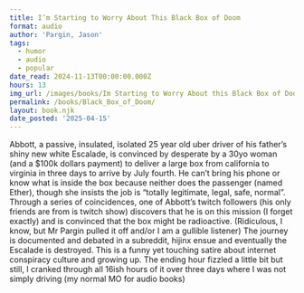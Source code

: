 ```yaml
---
title: I’m Starting to Worry About This Black Box of Doom
format: audio
author: 'Pargin, Jason'
tags:
  - humor
  - audio
  - popular
date_read: 2024-11-13T00:00:00.000Z
hours: 13
img_url: /images/books/Im Starting to Worry About this Black Box of Doom.jpg
permalink: /books/Black_Box_of_Doom/
layout: book.njk
date_posted: '2025-04-15'
---
```

Abbott, a passive, insulated, isolated 25 year old uber driver of his father’s shiny new white Escalade, is convinced by desperate by a 30yo woman (and a $100k dollars payment) to deliver a large box from california to virginia in three days to arrive by July fourth. He can’t bring his phone or know what is inside the box because neither does the passenger (named Ether), though she insists the job is “totally legitimate, legal, safe, normal”. Through a series of coincidences, one of Abbott’s twitch followers (his only friends are from is twitch show) discovers that he is on this mission (I forget exactly) and is convinced that the box might be radioactive. (Ridiculous, I know, but Mr Pargin pulled it off and/or I am a gullible listener) The journey is documented and debated in a subreddit, hijinx ensue and eventually the Escalade is destroyed.
This is a funny yet touching satire about internet conspiracy culture and growing up. The ending hour fizzled a little bit but still, I cranked through all 16ish hours of it over three days where I was not simply driving (my normal MO for audio books)
